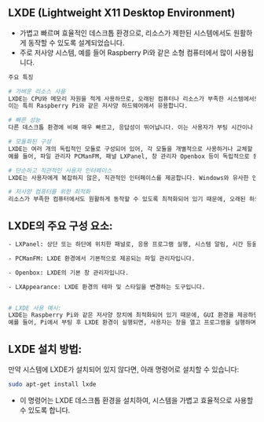 ## LXDE (Lightweight X11 Desktop Environment)

- 가볍고 빠르며 효율적인 데스크톱 환경으로, 리소스가 제한된 시스템에서도 원활하게 동작할 수 있도록 설계되었습니다.
- 주로 저사양 시스템, 예를 들어 Raspberry Pi와 같은 소형 컴퓨터에서 많이 사용됩니다.

```bash
주요 특징

# 가벼운 리소스 사용
LXDE는 CPU와 메모리 자원을 적게 사용하므로, 오래된 컴퓨터나 리소스가 부족한 시스템에서도 원활하게 실행될 수 있습니다.
이는 특히 Raspberry Pi와 같은 저사양 하드웨어에서 유용합니다.

# 빠른 성능
다른 데스크톱 환경에 비해 매우 빠르고, 응답성이 뛰어납니다. 이는 사용자가 부팅 시간이나 애플리케이션 로딩 시간에서 좋은 성능을 경험하게 합니다.

# 모듈화된 구성
LXDE는 여러 개의 독립적인 모듈로 구성되어 있어, 각 모듈을 개별적으로 사용하거나 교체할 수 있습니다.
예를 들어, 파일 관리자 PCManFM, 패널 LXPanel, 창 관리자 Openbox 등이 독립적으로 동작합니다.

# 단순하고 직관적인 사용자 인터페이스
LXDE는 사용자에게 복잡하지 않은, 직관적인 인터페이스를 제공합니다. Windows와 유사한 인터페이스로, 메뉴 바, 작업 표시줄, 그리고 다양한 설정 옵션을 제공합니다.

# 저사양 컴퓨터를 위한 최적화
리소스가 부족한 컴퓨터에서도 원활하게 동작할 수 있도록 최적화되어 있기 때문에, 오래된 하드웨어나 가벼운 시스템에서 좋은 성능을 발휘합니다.
```


## LXDE의 주요 구성 요소:
```bash
- LXPanel: 상단 또는 하단에 위치한 패널로, 응용 프로그램 실행, 시스템 알림, 시간 등을 표시합니다.

- PCManFM: LXDE 환경에서 기본적으로 제공되는 파일 관리자입니다.

- Openbox: LXDE의 기본 창 관리자입니다.

- LXAppearance: LXDE 환경의 테마 및 스타일을 변경하는 도구입니다.


# LXDE 사용 예시:
LXDE는 Raspberry Pi와 같은 저사양 장치에 최적화되어 있기 때문에, GUI 환경을 제공하면서도 시스템 자원을 최소화하는 데 유리합니다.
예를 들어, Pi에서 부팅 후 LXDE 환경이 실행되면, 사용자는 창을 열고 프로그램을 실행하며, 웹 브라우징 등을 할 수 있게 됩니다.
```
## LXDE 설치 방법:
만약 시스템에 LXDE가 설치되어 있지 않다면, 아래 명령어로 설치할 수 있습니다:

```bash
sudo apt-get install lxde
```
- 이 명령어는 LXDE 데스크톱 환경을 설치하여, 시스템을 가볍고 효율적으로 사용할 수 있도록 합니다.

